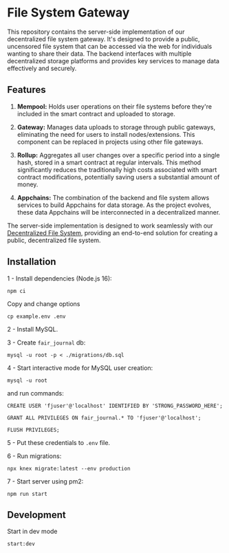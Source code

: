 # File System Gateway

This repository contains the server-side implementation of our decentralized file system gateway. It's designed to provide a public, uncensored file system that can be accessed via the web for individuals wanting to share their data. The backend interfaces with multiple decentralized storage platforms and provides key services to manage data effectively and securely.

## Features

1. **Mempool:** Holds user operations on their file systems before they're included in the smart contract and uploaded to storage.

2. **Gateway:** Manages data uploads to storage through public gateways, eliminating the need for users to install nodes/extensions. This component can be replaced in projects using other file gateways.

3. **Rollup:** Aggregates all user changes over a specific period into a single hash, stored in a smart contract at regular intervals. This method significantly reduces the traditionally high costs associated with smart contract modifications, potentially saving users a substantial amount of money.

4. **Appchains:** The combination of the backend and file system allows services to build Appchains for data storage. As the project evolves, these data Appchains will be interconnected in a decentralized manner.

The server-side implementation is designed to work seamlessly with our [Decentralized File System](https://github.com/FairJournal/file-system), providing an end-to-end solution for creating a public, decentralized file system.

## Installation

1 - Install dependencies (Node.js 16):

`npm ci`

Copy and change options

`cp example.env .env`

2 - Install MySQL.

3 - Create `fair_journal` db:

`mysql -u root -p < ./migrations/db.sql`

4 - Start interactive mode for MySQL user creation:

`mysql -u root`

and run commands:

`CREATE USER 'fjuser'@'localhost' IDENTIFIED BY 'STRONG_PASSWORD_HERE';`

`GRANT ALL PRIVILEGES ON fair_journal.* TO 'fjuser'@'localhost';`

`FLUSH PRIVILEGES;`

5 - Put these credentials to `.env` file.

6 - Run migrations:

`npx knex migrate:latest --env production`

7 - Start server using pm2:

`npm run start`

## Development

Start in dev mode

`start:dev`
